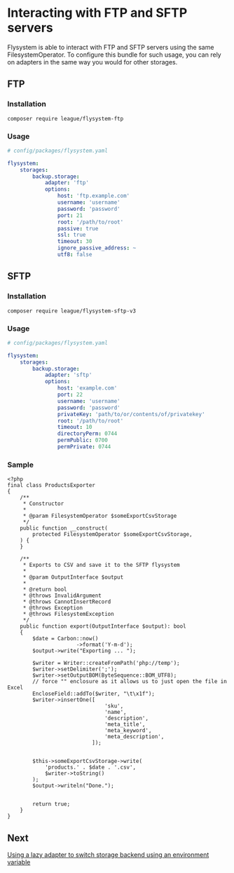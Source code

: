 # Interacting with FTP and SFTP servers

Flysystem is able to interact with FTP and SFTP servers using the same FilesystemOperator.
To configure this bundle for such usage, you can rely on adapters in the same way you would
for other storages.

## FTP

### Installation

```
composer require league/flysystem-ftp
```

### Usage

```yaml
# config/packages/flysystem.yaml

flysystem:
    storages:
        backup.storage:
            adapter: 'ftp'
            options:
                host: 'ftp.example.com'
                username: 'username'
                password: 'password'
                port: 21
                root: '/path/to/root'
                passive: true
                ssl: true
                timeout: 30
                ignore_passive_address: ~
                utf8: false
```

## SFTP

### Installation

```
composer require league/flysystem-sftp-v3
```

### Usage

```yaml
# config/packages/flysystem.yaml

flysystem:
    storages:
        backup.storage:
            adapter: 'sftp'
            options:
                host: 'example.com'
                port: 22
                username: 'username'
                password: 'password'
                privateKey: 'path/to/or/contents/of/privatekey'
                root: '/path/to/root'
                timeout: 10
                directoryPerm: 0744
                permPublic: 0700
                permPrivate: 0744
```

### Sample

```
<?php
final class ProductsExporter
{
    /**
     * Constructor
     *
     * @param FilesystemOperator $someExportCsvStorage
     */
    public function __construct(
        protected FilesystemOperator $someExportCsvStorage,
    ) {
    }

    /**
     * Exports to CSV and save it to the SFTP flysystem
     *
     * @param OutputInterface $output
     *
     * @return bool
     * @throws InvalidArgument
     * @throws CannotInsertRecord
     * @throws Exception
     * @throws FilesystemException
     */
    public function export(OutputInterface $output): bool
    {
        $date = Carbon::now()
                      ->format('Y-m-d');
        $output->write("Exporting ... ");

        $writer = Writer::createFromPath('php://temp');
        $writer->setDelimiter(';');
        $writer->setOutputBOM(ByteSequence::BOM_UTF8);
        // force "" enclosure as it allows us to just open the file in Excel
        EncloseField::addTo($writer, "\t\x1f");
        $writer->insertOne([
                               'sku',
                               'name',
                               'description',
                               'meta_title',
                               'meta_keyword',
                               'meta_description',
                           ]);


        $this->someExportCsvStorage->write(
            'products.' . $date . '.csv',
            $writer->toString()
        );
        $output->writeln("Done.");


        return true;
    }
}
```

## Next

[Using a lazy adapter to switch storage backend using an environment variable](https://github.com/thephpleague/flysystem-bundle/blob/master/docs/4-using-lazy-adapter-to-switch-at-runtime.md)
